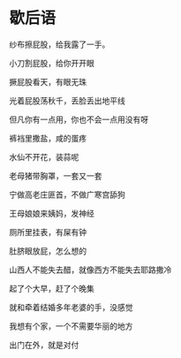 # 歇后语

纱布擦屁股，给我露了一手。

小刀割屁股，给你开开眼

撅屁股看天，有眼无珠

光着屁股荡秋千，丢脸丢出地平线

但凡你有一点用，你也不会一点用没有呀

裤裆里撒盐，咸的蛋疼

水仙不开花，装蒜呢

老母猪带胸罩，一套又一套

宁做高老庄匪首，不做广寒宫舔狗

王母娘娘来姨妈，发神经

厕所里挂表，有屎有钟

肚脐眼放屁，怎么想的

山西人不能失去醋，就像西方不能失去耶路撒冷

起了个大早，赶了个晚集

就和牵着结婚多年老婆的手，没感觉

我想有个家，一个不需要华丽的地方

出门在外，就是对付

